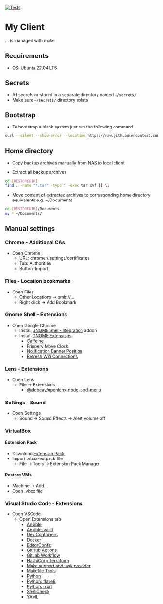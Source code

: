 [![Tests](https://github.com/escalate/myclient/actions/workflows/tests.yml/badge.svg?branch=master&event=push)](https://github.com/escalate/myclient/actions/workflows/tests.yml)

# My Client

... is managed with make

## Requirements

* OS: Ubuntu 22.04 LTS

## Secrets

* All secrets or stored in a separate directory named `~/secrets/`
* Make sure `~/secrets/` directory exists

## Bootstrap

* To bootstrap a blank system just run the following command
```bash
curl --silent --show-error --location https://raw.githubusercontent.com/escalate/myclient/master/scripts/bootstrap.sh | bash
```

## Home directory

* Copy backup archives manually from NAS to local client

* Extract all backup archives
```bash
cd [RESTOREDIR]
find . -name "*.tar" -type f -exec tar xvf {} \;
```

* Move content of extracted archives to corresponding home directory equivalents e.g. ~/Documents
```bash
cd [RESTOREDIR]/Documents
mv * ~/Documents/
```

## Manual settings

### Chrome - Additional CAs

* Open Chrome
  * URL: chrome://settings/certificates
  * Tab: Authorities
  * Button: Import

### Files - Location bookmarks

* Open Files
  * Other Locations -> smb://...
  * Right click -> Add Bookmark

### Gnome Shell - Extensions

* Open Google Chrome
  * Install [GNOME Shell-Integration](https://chrome.google.com/webstore/detail/gnome-shell-integration/gphhapmejobijbbhgpjhcjognlahblep) addon
  * Install [GNOME Extensions](https://extensions.gnome.org)
    * [Caffeine](https://extensions.gnome.org/extension/517/caffeine/)
    * [Frippery Move Clock](https://extensions.gnome.org/extension/2/move-clock/)
    * [Notification Banner Position](https://extensions.gnome.org/extension/4105/notification-banner-position/)
    * [Refresh Wifi Connections](https://extensions.gnome.org/extension/905/refresh-wifi-connections/)

### Lens - Extensions

* Open Lens
  * File -> Extensions
    * [@alebcay/openlens-node-pod-menu](https://github.com/alebcay/openlens-node-pod-menu)

### Settings - Sound

* Open Settings
  * Sound -> Sound Effects -> Alert volume off

### VirtualBox

#### Extension Pack

* Download [Extension Pack](https://www.virtualbox.org/wiki/Downloads)
* Import .vbox-extpack file
  * File -> Tools -> Extension Pack Manager

#### Restore VMs

* Machine -> Add...
* Open .vbox file

### Visual Studio Code - Extensions

* Open VSCode
  * Open Extensions tab
    * [Ansible](https://marketplace.visualstudio.com/items?itemName=redhat.ansible)
    * [Ansible-vault](https://marketplace.visualstudio.com/items?itemName=dhoeric.ansible-vault)
    * [Dev Containers](https://marketplace.visualstudio.com/items?itemName=ms-vscode-remote.remote-containers)
    * [Docker](https://marketplace.visualstudio.com/items?itemName=ms-azuretools.vscode-docker)
    * [EditorConfig](https://marketplace.visualstudio.com/items?itemName=EditorConfig.EditorConfig)
    * [GitHub Actions](https://marketplace.visualstudio.com/items?itemName=GitHub.vscode-github-actions)
    * [GitLab Workflow](https://marketplace.visualstudio.com/items?itemName=GitLab.gitlab-workflow)
    * [HashiCorp Terraform](https://marketplace.visualstudio.com/items?itemName=HashiCorp.terraform)
    * [Make support and task provider](https://marketplace.visualstudio.com/items?itemName=carlos-algms.make-task-provider)
    * [Makefile Tools](https://marketplace.visualstudio.com/items?itemName=ms-vscode.makefile-tools)
    * [Python](https://marketplace.visualstudio.com/items?itemName=ms-python.python)
    * [Python: flake8](https://marketplace.visualstudio.com/items?itemName=ms-python.flake8)
    * [Python: isort](https://marketplace.visualstudio.com/items?itemName=ms-python.isort)
    * [ShellCheck](https://marketplace.visualstudio.com/items?itemName=timonwong.shellcheck)
    * [YAML](https://marketplace.visualstudio.com/items?itemName=redhat.vscode-yaml)
